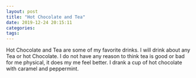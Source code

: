 ```yaml
---
layout: post
title: "Hot Chocolate and Tea"
date: 2019-12-24 20:15:11
categories:
tags:
---
```


Hot Chocolate and Tea are some of my favorite drinks. I will drink about any Tea or hot Chocolate. I do not have any reason to think tea is good or bad for me physical, it does my me feel better. I drank a cup of hot chocolate with caramel and peppermint.   
